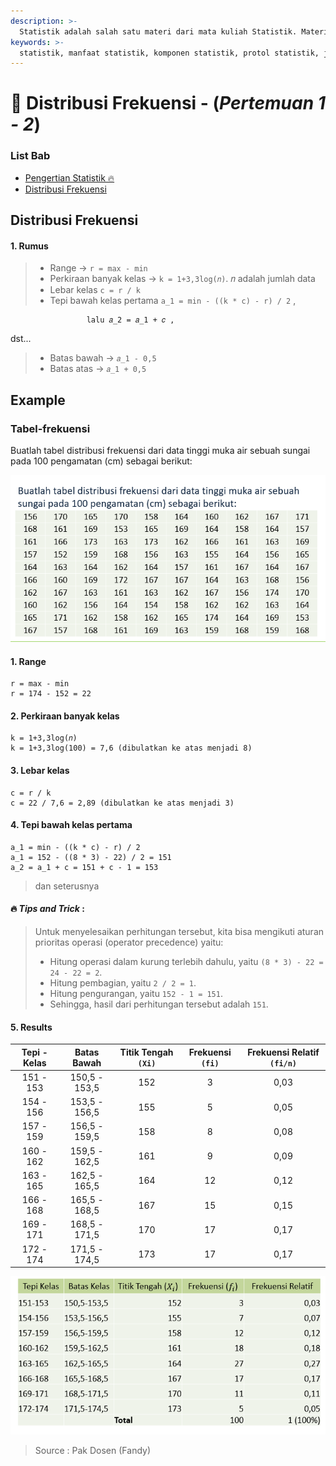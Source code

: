 ```yaml
---
description: >-
  Statistik adalah salah satu materi dari mata kuliah Statistik. Materi ini membahas tentang pengertian statistik, manfaat statistik, komponen statistik, protol statistik, jenis statistik, dan tipe statistik.
keywords: >-
  statistik, manfaat statistik, komponen statistik, protol statistik, jenis statistik, tipe statistik
---
```


# 🚀 Distribusi Frekuensi - (_Pertemuan 1 - 2_)

### List Bab

- [Pengertian Statistik 🔥](./README-week-2.md)
- [Distribusi Frekuensi](#distribusi-frekuensi)


## Distribusi Frekuensi

#### 1. Rumus

> - Range -> `r = max - min`
> - Perkiraan banyak kelas -> `k = 1+3,3log⁡(𝑛)`.
>   𝑛 adalah jumlah data
> - Lebar kelas `c = r / k`
> - Tepi bawah kelas pertama `a_1 = min - ((k * c) - r) / 2` ,

    			     lalu 𝑎_2 = 𝑎_1 + 𝑐 ,

dst...

> - Batas bawah -> `𝑎_1 - 0,5`
> - Batas atas -> `𝑎_1 + 0,5`

## Example

### Tabel-frekuensi

Buatlah tabel distribusi frekuensi dari data tinggi muka air sebuah sungai pada 100 pengamatan (cm) sebagai berikut:

![tabel-frekuensi](../statistik/assets/week-3/tabel-frekuensi.png)

#### 1. Range

    r = max - min
    r = 174 - 152 = 22

#### 2. Perkiraan banyak kelas

    k = 1+3,3log⁡(𝑛)
    k = 1+3,3log⁡(100) = 7,6 (dibulatkan ke atas menjadi 8)

#### 3. Lebar kelas

    c = r / k
    c = 22 / 7,6 = 2,89 (dibulatkan ke atas menjadi 3)

#### 4. Tepi bawah kelas pertama

    a_1 = min - ((k * c) - r) / 2
    a_1 = 152 - ((8 * 3) - 22) / 2 = 151
    a_2 = a_1 + c = 151 + c - 1 = 153

> dan seterusnya

#### 🔥 _Tips and Trick_ :

> Untuk menyelesaikan perhitungan tersebut, kita bisa mengikuti aturan prioritas operasi (operator precedence) yaitu:
>
> - Hitung operasi dalam kurung terlebih dahulu, yaitu `(8 * 3) - 22 = 24 - 22 = 2`.
> - Hitung pembagian, yaitu `2 / 2 = 1`.
> - Hitung pengurangan, yaitu `152 - 1 = 151`.
> - Sehingga, hasil dari perhitungan tersebut adalah `151`.

#### 5. Results

| Tepi - Kelas |  Batas Bawah  | Titik Tengah `(Xi)` | Frekuensi `(fi)` | Frekuensi Relatif `(fi/n)` |
| :----------: | :-----------: | :-----------------: | :--------------: | :------------------------: |
|  151 - 153   | 150,5 - 153,5 |         152         |        3         |            0,03            |
|  154 - 156   | 153,5 - 156,5 |         155         |        5         |            0,05            |
|  157 - 159   | 156,5 - 159,5 |         158         |        8         |            0,08            |
|  160 - 162   | 159,5 - 162,5 |         161         |        9         |            0,09            |
|  163 - 165   | 162,5 - 165,5 |         164         |        12        |            0,12            |
|  166 - 168   | 165,5 - 168,5 |         167         |        15        |            0,15            |
|  169 - 171   | 168,5 - 171,5 |         170         |        17        |            0,17            |
|  172 - 174   | 171,5 - 174,5 |         173         |        17        |            0,17            |

![tabel-frekuensi](../statistik/assets/week-3/tabel-frekuensi-results.png)
> Source : Pak Dosen (Fandy)
